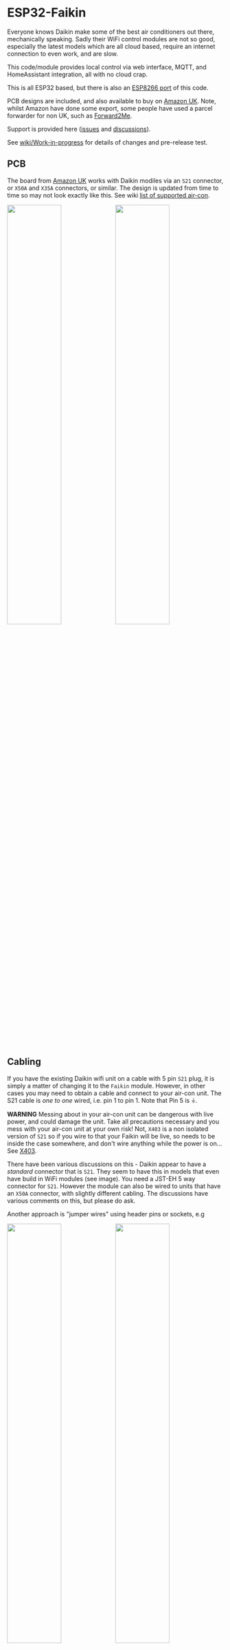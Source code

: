 # ESP32-Faikin

Everyone knows Daikin make some of the best air conditioners out there, mechanically speaking. Sadly their WiFi control modules are not so good, especially the latest models which are all cloud based, require an internet connection to even work, and are slow.

This code/module provides local control via web interface, MQTT, and HomeAssistant integration, all with no cloud crap.

This is all ESP32 based, but there is also an [ESP8266 port](https://github.com/Sonic-Amiga/ESP8266-Faikin) of this code.

PCB designs are included, and also available to buy on [Amazon UK](https://www.amazon.co.uk/dp/B0C2ZYXNYQ). Note, whilst Amazon have done some export, some people have used a parcel forwarder for non UK, such as [Forward2Me](https://forward2me.com).

Support is provided here ([issues](issues) and [discussions](discussions)).

See [wiki/Work-in-progress](https://github.com/revk/ESP32-Faikin/wiki/Work-in-progress) for details of changes and pre-release test.

## PCB

The board from [Amazon UK](https://www.amazon.co.uk/dp/B0C2ZYXNYQ) works with Daikin modiles via an `S21` connector, or `X50A` and `X35A` connectors, or similar. The design is updated from time to time so may not look exactly like this. See wiki [list of supported air-con](https://github.com/revk/ESP32-Faikin/wiki/List-of-confirmed-working-air-con-units).

<img src=Manuals/Board1.jpg width=50%><img src=Manuals/Board2.jpg width=50%>

## Cabling

If you have the existing Daikin wifi unit on a cable with 5 pin `S21` plug, it is simply a matter of changing it to the `Faikin` module. However, in other cases you may need to obtain a cable and connect to your air-con unit. The S21 cable is *one to one* wired, i.e. pin 1 to pin 1. Note that Pin 5 is ⏚.

**WARNING** Messing about in your air-con unit can be dangerous with live power, and could damage the unit. Take all precautions necessary and you mess with your air-con unit at your own risk! Not, `X403` is a non isolated version of `S21` so if you wire to that your Faikin will be live, so needs to be inside the case somewhere, and don't wire anything while the power is on... See [X403](https://github.com/revk/ESP32-Faikin/issues/208).

There have been various discussions on this - Daikin appear to have a *standard* connector that is `S21`. They seem to have this in models that even have build in WiFi modules (see image). You need a JST-EH 5 way connector for `S21`. However the module can also be wired to units that have an `X50A` connector, with slightly different cabling. The discussions have various comments on this, but please do ask.

Another approach is "jumper wires" using header pins or sockets, e.g

<img src=https://github.com/revk/ESP32-Faikin/assets/996983/45a4cb59-da3f-47ab-9d0b-f99bdbcca763 width=50%><img src=https://github.com/revk/ESP32-Faikin/assets/996983/6e062178-7fac-4f75-885e-fb7f1060f89e width=50%>

It is also possible to connect to the `S403` connector. The proper way to do this is with a Daikin `S21` adapter board, as the `S403` is not isolated, and use directly could be dangerous. This [link](https://community.openenergymonitor.org/t/hack-my-heat-pump-and-publish-data-onto-emoncms/2551/99) has some more details of the `S403` connector, as well as [issue 134](https://github.com/revk/ESP32-Faikin/issues/134).

<img src=https://github.com/revk/ESP32-Faikin/assets/996983/992e6057-9ac9-4c6b-abab-93d5e45aa2b0 width=35% align=right>

For `X50A` you need power from `X35A` as well.

<img src=https://github.com/revk/ESP32-Faikin/assets/996983/ab18e1a4-45ad-4b61-9ce7-5dfeefffdfa1 width=55%>

## Why I made this

The history is that, after years of using Daikin air-con in my old home, and using the local http control, in my new house in Wales the WiFi was all cloud based with no local control, and useless, and slow. Just configuring it was a nightmare. I spent all day reverse engineering it and making a new module to provide local control. Pull requests and feature ideas welcome.

This whole project is almost entirely by me, but with some valuable contributions from others (thank you). All of my bits are copyright by me and Andrews & Arnold Ltd who sponsor the whole project, and released under GPL. Whilst not required by the licence, attribution and links would be appreciated if you reuse this.

## How to get one

As mentioned, on [Amazon UK](https://www.amazon.co.uk/dp/B0C2ZYXNYQ) - but not available to export everywhere. Forwarding companies are an option.

But also, the PCB designs are published, including production files for [JLCPCB](https://jlcpcb.com). You would also need something to program them, such as my [Tasmotiser](https://github.com/revk/Tasmotizer-PCB) board.

Someone has made (slightly older versions of) boards for sale in US on [Tindie](https://www.tindie.com/products/elfatronics/faikin-alternative-daikin-wifi-controller/) as well.

# Set-up

Appears as access point with simple web page to set up on local WiFI. On iPhone the setup page auto-loads.

![WiFi1](Manuals/WiFi1.png)

![WiFi2](Manuals/WiFi2.png)

# Operation

Local interactive web control page using *hostname*.local, no app required, no external internet required.

![WiFi3](Manuals/WiFi3.png)

- [Setup](Manuals/Setup.md) Manual
- [Controls](Manuals/Controls.md) Manual
- [Advanced](Manuals/Advanced.md) Manual

# Design

* KiCad PCB designs included, with JLCPCB production files.
* 3D printed case STL files
* Documentation of reverse engineered protocol included

Basically, Daikin have gone all cloudy with the latest WiFi controllers. This module is designed to provide an alternative.

<img src="Manuals/MiSensor.jpg" align=right width="25%">

* Simple local web based control with live websocket status, easy to save as desktop icon on a mobile phone.
* MQTT reporting and controls
* Works with Home Assistant over MQTT - note Home Assistant can work with HomeKit
* Includes linux mysql/mariadb based logging and graphing tools
* Works with [EnvMon](https://github.com/revk/ESP32-EnvMon) Environmental Monitor for finer control and status display
* or, works with BlueCoinT and Telink [BLE temperature sensor](Manuals/BLE.md) as a remote reference in an auto mode
* Automatically works out if S21 or X50 protocol (used on bigger/ducted units)
* Backwards compatible direct `/aircon/...` URLs

# Building code yourself

Git clone this `--recursive` to get all the submodules, and it should build with just `make`. There are make targets for other variations, but this hardware is the `make pico` or `make s3` version. The `make` actually runs the normal `idf.py` to build which then uses cmake. `make menuconfig` can be used to fine tune the settings, but the defaults should be mostly sane. `make flash` should work to program. If flashing yourself, you will need a programming lead, e.g. [Tazmotizer](https://github.com/revk/Shelly-Tasmotizer-PCB) or similar, and of course the full ESP IDF environment. The latest boards also have 4 pads for direct USB connection to flash with no adaptor. The modules on Amazon come pre-loaded and can upgrade over the air.

The code is normally set up to automatically upgrade software, checking roughtly once a week. You can change this in settings via MQTT.

If you build yourself, you either need no code signing, or your own signing key. This will break auto-updates which try to load me code releases, so you need to adjuist settings `otahost` and `otaauto` accordingly. You can set these in the build config, along with WiFi settings, etc.

If you want to purchase a pre-loaded assembled PCB, see [A&A circuit boards](https://www.aa.net.uk/etc/circuit-boards/) or [Amazon](https://www.amazon.co.uk/dp/B0C2ZYXNYQ).
